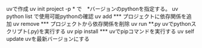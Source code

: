 uvで作成
uv init project -p * で　*バージョンのpythonを指定する。
uv python list で使用可能pythonの確認
uv add ***	プロジェクトに依存関係を追加
uv remove ***	プロジェクトから依存関係を削除
uv run **.py	uvでpythonスクリプト(.py)を実行する
uv pip install ***	uvでpipコマンドを実行する
uv self update	uvを最新バージョンにする